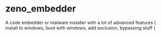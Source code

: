 # zeno_embedder
A code embedder or malware installer with a lot of advanced features ( install to windows, boot with windows, add exclusion, bypassing stuff )

